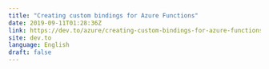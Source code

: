 ```yaml
---
title: "Creating custom bindings for Azure Functions"
date: 2019-09-11T01:28:36Z
link: https://dev.to/azure/creating-custom-bindings-for-azure-functions-5fb9?utm_medium=RSS&utm_source=news.12bit.vn
site: dev.to
language: English
draft: false
---
```

